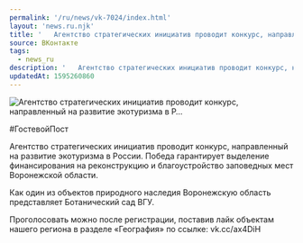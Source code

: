 ```yaml
---
permalink: '/ru/news/vk-7024/index.html'
layout: 'news.ru.njk'
title: '   Агентство стратегических инициатив проводит конкурс, направленный на развитие экотуризма в Р…'
source: ВКонтакте
tags:
  - news_ru
description: '   Агентство стратегических инициатив проводит конкурс, направленный на развитие экотуризма в Р…'
updatedAt: 1595260860
---
```

![   Агентство стратегических инициатив проводит конкурс, направленный на развитие экотуризма в Р…](https://sun9-24.userapi.com/impg/c855620/v855620589/240029/L_EfyH6wuTY.jpg?size=1280x818&quality=96&proxy=1&sign=fbdeb110fd293bef91a4fe85e4f22064&c_uniq_tag=HR13s7dxdx0FXuy-xmn9vxzdr0-GCQYggkNP5JMXgYw&type=album)

#ГостевойПост

Агентство стратегических инициатив проводит конкурс, направленный на развитие экотуризма в России. Победа гарантирует выделение финансирования на реконструкцию и благоустройство заповедных мест Воронежской области.

Как один из объектов природного наследия Воронежскую область представляет Ботанический сад ВГУ.

Проголосовать можно после регистрации, поставив лайк объектам нашего региона в разделе «География» по ссылке: vk.cc/ax4DiH
